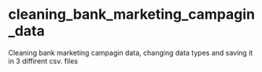 # cleaning_bank_marketing_campagin_data
Cleaning bank marketing campagin data, changing data types and saving it in 3 diffirent csv. files
